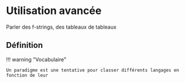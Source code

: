 # Utilisation avancée

Parler des f-strings, des tableaux de tableaux

## Définition

!!! warning "Vocabulaire"

    Un paradigme est une tentative pour classer différents langages en fonction de leur 
